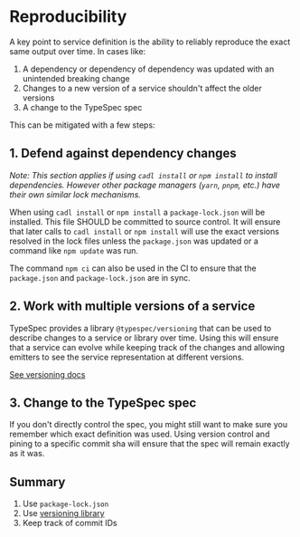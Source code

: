 # Reproducibility

A key point to service definition is the ability to reliably reproduce the exact same output over time. In cases like:

1. A dependency or dependency of dependency was updated with an unintended breaking change
2. Changes to a new version of a service shouldn't affect the older versions
3. A change to the TypeSpec spec

This can be mitigated with a few steps:

## 1. Defend against dependency changes

_Note: This section applies if using `cadl install` or `npm install` to install dependencies. However other package managers (`yarn`, `pnpm`, etc.) have their own similar lock mechanisms._

When using `cadl install` or `npm install` a `package-lock.json` will be installed. This file SHOULD be committed to source control. It will ensure that later calls to `cadl install` or `npm install` will use the exact versions resolved in the lock files unless the `package.json` was updated or a command like `npm update` was run.

The command `npm ci` can also be used in the CI to ensure that the `package.json` and `package-lock.json` are in sync.

## 2. Work with multiple versions of a service

TypeSpec provides a library `@typespec/versioning` that can be used to describe changes to a service or library over time. Using this will ensure that a service can evolve while keeping track of the changes and allowing emitters to see the service representation at different versions.

[See versioning docs](../standard-library/versioning/overview.md)

## 3. Change to the TypeSpec spec

If you don't directly control the spec, you might still want to make sure you remember which exact definition was used.
Using version control and pining to a specific commit sha will ensure that the spec will remain exactly as it was.

## Summary

1. Use `package-lock.json`
2. Use [versioning library](../standard-library/versioning/overview.md)
3. Keep track of commit IDs
